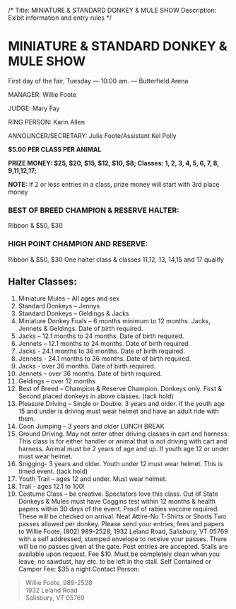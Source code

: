 /*
Title: MINIATURE & STANDARD DONKEY & MULE SHOW
Description: Exibit information and entry rules
*/

# MINIATURE & STANDARD DONKEY & MULE SHOW

First day of the fair, Tuesday — 10:00 am. — Butterfield Arena

MANAGER: Willie Foote

JUDGE: Mary Fay 

RING PERSON: Karin Allen 

ANNOUNCER/SECRETARY: Julie Foote/Assistant Kel Polly

**$5.00 PER CLASS PER ANIMAL**

**PRIZE MONEY: $25, $20, $15, $12, $10, $8; Classes: 1, 2, 3, 4, 5, 6, 7, 8, 9,11,12,17;**

**NOTE:** If 2 or less entries in a class, prize money will start with 3rd place money

### BEST OF BREED CHAMPION & RESERVE HALTER:
Ribbon & $50, $30
### HIGH POINT CHAMPION AND RESERVE:
Ribbon & $50, $30
One halter class & classes 11,12, 13, 14,15 and 17 qualify

## Halter Classes:

1. Miniature Mules – All ages and sex
2. Standard Donkeys – Jennys
3. Standard Donkeys – Geldings & Jacks
4. Miniature Donkey Foals – 6 months minimum to 12 months. Jacks, Jennets & Geldings.
Date of birth required.
5. Jacks – 12.1 months to 24 months. Date of birth required.
6. Jennets – 12.1 months to 24 months. Date of birth required.
7. Jacks - 24.1 months to 36 months. Date of birth required.
8. Jennets - 24.1 months to 36 months. Date of birth required.
9. Jacks - over 36 months. Date of birth required.
10. Jennets – over 36 months. Date of birth required.
11. Geldings – over 12 months
12. Best of Breed – Champion & Reserve Champion. Donkeys only. First & Second placed
donkeys in above classes. (tack hold)
13. Pleasure Driving – Single or Double. 3 years and older. If the youth age 15 and under is
driving must wear helmet and have an adult ride with them.
14. Coon Jumping – 3 years and older
LUNCH BREAK
15. Ground Driving. May not enter other driving classes in cart and harness. This class is for
either handler or animal that is not driving with cart and harness. Animal must be 2 years
of age and up. If youth age 12 or under must wear helmet.
16. Snigging- 3 years and older. Youth under 12 must wear helmet. This is timed event.
(tack hold)
17. Youth Trail – ages 12 and under. Must wear helmet.
18. Trail - ages 12.1 to 100!
19. Costume Class – be creative. Spectators love this class.
 Out of State Donkeys & Mules must have Coggins test within 12 months & health papers within
30 days of the event. Proof of rabies vaccine required. These will be checked on arrival.
Neat Attire-No T-Shirts or Shorts
Two passes allowed per donkey. Please send your entries, fees and papers to Willie Foote,
(802) 989-2528, 1932 Leland Road, Salisbury, VT 05769 with a self addressed, stamped
envelope to receive your passes. There will be no passes given at the gate.
Post entries are accepted. Stalls are available upon request. Fee $10. Must be completely clean
when you leave; no sawdust, hay etc. to be left in the stall.
Self Contained or Camper Fee: $35 a night
Contact Person: 
> Willie Foote, 989-2528 <br/>
>  1932 Leland Road <br/>
>  Salisbury, VT 05769 <br/>
